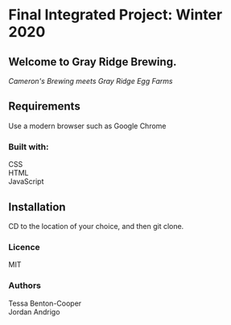# Final Integrated Project: Winter 2020

## Welcome to Gray Ridge Brewing.

*Cameron's Brewing meets Gray Ridge Egg Farms*

## Requirements
Use a modern browser such as Google Chrome

### Built with:
CSS\
HTML\
JavaScript

## Installation
CD to the location of your choice, and then git clone.

### Licence
MIT

### Authors
Tessa Benton-Cooper\
Jordan Andrigo
